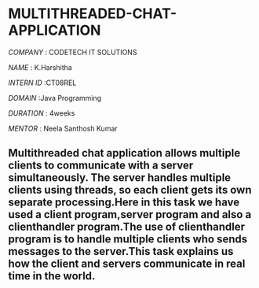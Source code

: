 # MULTITHREADED-CHAT-APPLICATION

*COMPANY* : CODETECH IT SOLUTIONS

*NAME* : K.Harshitha

*INTERN ID* :CT08REL

*DOMAIN* :Java Programming

*DURATION* : 4weeks

*MENTOR* : Neela Santhosh Kumar

## Multithreaded chat application allows multiple clients to communicate with a server simultaneously. The server handles multiple clients using threads, so each client gets its own separate processing.Here in this task we have used a client program,server program and also a clienthandler program.The use of clienthandler program is to handle multiple clients who sends messages to the server.This task explains us how the client and servers communicate in real time in the world.
